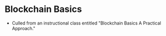# Blockchain Basics
- Culled from an instructional class entitled "Blockchain Basics A Practical Approach."